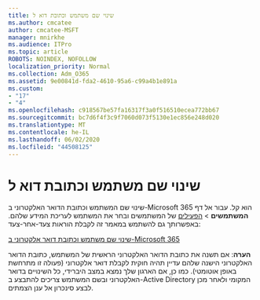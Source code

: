 ```yaml
---
title: שינוי שם משתמש וכתובת דוא ל
ms.author: cmcatee
author: cmcatee-MSFT
manager: mnirkhe
ms.audience: ITPro
ms.topic: article
ROBOTS: NOINDEX, NOFOLLOW
localization_priority: Normal
ms.collection: Adm_O365
ms.assetid: 9e00841d-fda2-4610-95a6-c99a4b1e891a
ms.custom:
- "17"
- "4"
ms.openlocfilehash: c918567be57fa16317f3a0f516510ecea772bb67
ms.sourcegitcommit: bc7d6f4f3c9f7060d073f5130e1ec856e248d020
ms.translationtype: MT
ms.contentlocale: he-IL
ms.lasthandoff: 06/02/2020
ms.locfileid: "44508125"
---
```

# <a name="change-a-users-name-and-email-address"></a>שינוי שם משתמש וכתובת דוא ל

שינוי שם המשתמש וכתובת הדואר האלקטרוני ב-Microsoft 365 הוא קל. עבור אל דף **המשתמשים** \> [הפעילים](https://go.microsoft.com/fwlink/p/?linkid=834822) של המשתמשים ובחר את המשתמש לעריכת המידע שלהם. באפשרותך גם להשתמש במאמר זה לקבלת הוראות צעד-אחר-צעד:
  
[שינוי שם משתמש וכתובת דואר אלקטרוני ב-Microsoft 365](https://docs.microsoft.com/microsoft-365/admin/add-users/change-a-user-name-and-email-address)
  
 **הערה**: אם תשנה את כתובת הדואר האלקטרוני הראשית של המשתמש, כתובת הדואר האלקטרוני הישנה שלהם עדיין תהיה חוקית לקבלת דואר אלקטרוני (פעולה זו מתרחשת באופן אוטומטי). כמו כן, אם הארגון שלך נמצא במצב היברידי, כל השינויים בדואר האלקטרוני ובשם המשתמש צריכים להתבצע ב-Active Directory המקומי ולאחר מכן לבצע סינכרון אל ענן הצמתים.